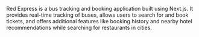 Red Express is a bus tracking and booking application built using Next.js. It provides real-time tracking of buses, allows users to search for and book tickets, and offers additional features like booking history and nearby hotel recommendations while searching for restaurants in cities.
